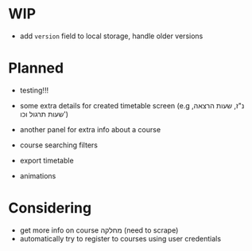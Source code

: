 # WIP

- add `version` field to local storage, handle older versions

# Planned

- testing!!!

- some extra details for created timetable screen (e.g נ"ז, שעות הרצאה, שעות תרגול וכו')
- another panel for extra info about a course

- course searching filters
- export timetable

- animations

# Considering

- get more info on course מחלקה (need to scrape)
- automatically try to register to courses using user credentials
